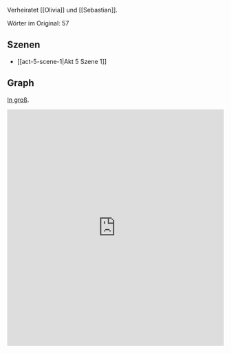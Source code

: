 Verheiratet [[Olivia]] und [[Sebastian]].

Wörter im Original: 57

## Szenen
- [[act-5-scene-1|Akt 5 Szene 1]]

## Graph
[In groß](https://catchears.github.io/was-ihr-wollt-graphs/characters/Priester-dark).
<iframe src="https://catchears.github.io/was-ihr-wollt-graphs/characters/Priester-dark" width=100% height=550 style="border: 0;"></iframe>